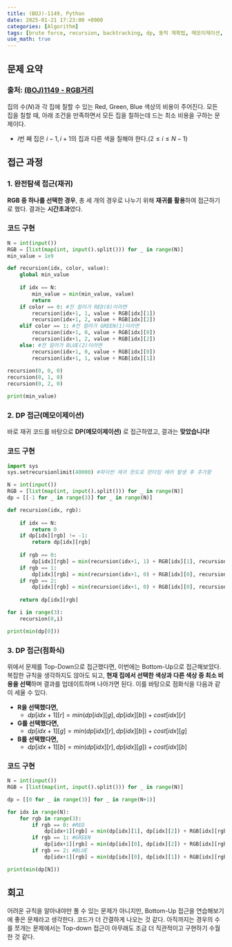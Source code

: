 ```yaml
---
title: (BOJ)-1149, Python
date: 2025-01-21 17:23:00 +0900
categories: [Algorithm]
tags: [brute force, recursion, backtracking, dp, 동적 계획법, 메모이제이션, 점화식, 재귀,  경우의 수, 완전탐색, 코테]     # TAG names should always be lowercase
use_math: true
---
```


## **문제 요약**
### 출처: [(BOJ)1149 - RGB거리](https://www.acmicpc.net/problem/1149)  

집의 수($N$)과 각 집에 칠할 수 있는 Red, Green, Blue 색상의 비용이 주어진다. 모든 집을 칠할 때, 아래 조건을 만족하면서 모든 집을 칠하는데 드는 최소 비용을 구하는 문제이다.

-	$i$번 째 집은 $i-1, i+1$의 집과 다른 색을 칠해야 한다.($2\le i \le N-1$)


## **접근 과정**

### **1. 완전탐색 접근(재귀)**

**RGB 중 하나를 선택한 경우**, 총 세 개의 경우로 나누기 위해 **재귀를 활용**하여 접근하기로 했다. 결과는 **시간초과**였다. 


### **코드 구현**

```python
N = int(input())
RGB = [list(map(int, input().split())) for _ in range(N)]
min_value = 1e9

def recursion(idx, color, value):
    global min_value
        
    if idx == N:
        min_value = min(min_value, value)
        return       
    if color == 0: #전 컬러가 RED(0)이라면
        recursion(idx+1, 1, value + RGB[idx][1])
        recursion(idx+1, 2, value + RGB[idx][2])
    elif color == 1: #전 컬러가 GREEN(1)이라면
        recursion(idx+1, 0, value + RGB[idx][0])
        recursion(idx+1, 2, value + RGB[idx][2])
    else: #전 컬러가 BLUE(2)이라면
        recursion(idx+1, 0, value + RGB[idx][0])
        recursion(idx+1, 1, value + RGB[idx][1])
    
recursion(0, 0, 0)
recursion(0, 1, 0)
recursion(0, 2, 0)

print(min_value)
```

### **2. DP 접근(메모이제이션)**
바로 재귀 코드를 바탕으로 **DP(메모이제이션)** 로 접근하였고, 결과는 **맞았습니다!** 

### **코드 구현**
```python
import sys
sys.setrecursionlimit(40000) #파이썬 재귀 한도로 런타임 에러 발생 후 추가함

N = int(input())
RGB = [list(map(int, input().split())) for _ in range(N)]
dp = [[-1 for _ in range(3)] for _ in range(N)]

def recursion(idx, rgb):
        
    if idx == N:
        return 0
    if dp[idx][rgb] != -1:
        return dp[idx][rgb]
    
    if rgb == 0:
        dp[idx][rgb] = min(recursion(idx+1, 1) + RGB[idx][1], recursion(idx+1, 2) + RGB[idx][2])
    if rgb == 1:
        dp[idx][rgb] = min(recursion(idx+1, 0) + RGB[idx][0], recursion(idx+1, 2) + RGB[idx][2])
    if rgb == 2:
        dp[idx][rgb] = min(recursion(idx+1, 0) + RGB[idx][0], recursion(idx+1, 1) + RGB[idx][1])
    
    return dp[idx][rgb]

for i in range(3):
    recursion(0,i)

print(min(dp[0]))
```

### **3. DP 접근(점화식)**

위에서 문제를 Top-Down으로 접근했다면, 이번에는 Bottom-Up으로 접근해보았다. 복잡한 규칙을 생각하지도 않아도 되고,  **현재 집에서 선택한 색상과 다른 색상 중 최소 비용을 선택**하며 결과를 업데이트하며 나아가면 된다. 이를 바탕으로 점화식을 다음과 같이 세울 수 있다.

- **R을 선택했다면,**
	- $dp[idx+1][r] = min(dp[idx][g], dp[idx][b]) + cost[idx][r]$
- **G를 선택했다면,**
	- $dp[idx+1][g] = min(dp[idx][r], dp[idx][b]) + cost[idx][g]$
- **B를 선택했다면,**
	- $dp[idx+1][b] = min(dp[idx][r], dp[idx][g]) + cost[idx][b]$

### **코드 구현**

```python
N = int(input())
RGB = [list(map(int, input().split())) for _ in range(N)]

dp = [[0 for _ in range(3)] for _ in range(N+1)]

for idx in range(N):
    for rgb in range(3):
        if rgb == 0: #RED
            dp[idx+1][rgb] = min(dp[idx][1], dp[idx][2]) + RGB[idx][rgb]
        if rgb == 1: #GREEN
            dp[idx+1][rgb] = min(dp[idx][0], dp[idx][2]) + RGB[idx][rgb]
        if rgb == 2: #BLUE
            dp[idx+1][rgb] = min(dp[idx][0], dp[idx][1]) + RGB[idx][rgb]

print(min(dp[N]))
```

## **회고**
어려운 규칙을 알아내야만 풀 수 있는 문제가 아니지만, Bottom-Up 접근을 연습해보기에 좋은 문제라고 생각한다. 코드가 더 간결하게 나오는 것 같다. 아직까지는 경우의 수를 쪼개는 문제에서는 Top-down 접근이 아무래도 조금 더 직관적이고 구현하기 수월한 것 같다.



